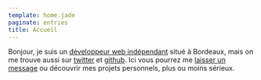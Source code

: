 ```yaml
---
template: home.jade
paginate: entries
title: Accueil
---
```


Bonjour, je suis un [développeur web indépendant](/pages/freelance) situé à Bordeaux, mais on me trouve aussi sur [twitter](http://twitter.com/mmai) et [github](http://github.com/mmai).
Ici vous pourrez me [laisser un message](/pages/contact) ou découvrir mes projets personnels, plus ou moins sérieux.
